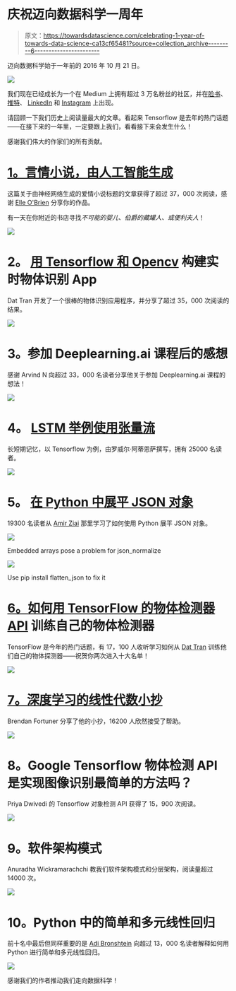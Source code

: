# 庆祝迈向数据科学一周年

> 原文：<https://towardsdatascience.com/celebrating-1-year-of-towards-data-science-ca13cf65481?source=collection_archive---------6----------------------->

迈向数据科学始于一年前的 2016 年 10 月 21 日。

![](img/facac64921b997dd7e1e376b83e32fbe.png)

我们现在已经成长为一个在 Medium 上拥有超过 3 万名粉丝的社区，并在[脸书](https://www.facebook.com/towardsdatascience/)、[推特](https://twitter.com/tdatascience?lang=en)、 [LinkedIn](https://www.linkedin.com/in/towards-data-science-online-publication-41b94a135/) 和 [Instagram](https://www.instagram.com/towardsdatascience/) 上出现。

请回顾一下我们历史上阅读量最大的文章。看起来 Tensorflow 是去年的热门话题——在接下来的一年里，一定要跟上我们，看看接下来会发生什么！

感谢我们伟大的作家们的所有贡献。

# [**1。言情小说，由人工智能生成**](https://medium.com/towards-data-science/romance-novels-generated-by-artificial-intelligence-1b31d9c872b2)

这篇关于由神经网络生成的爱情小说标题的文章获得了超过 37，000 次阅读，感谢 [Elle O'Brien](https://medium.com/u/5f5ca6c5e456?source=post_page-----ca13cf65481--------------------------------) 分享你的作品。

有一天在你附近的书店寻找*不可能的婴儿、伯爵的藏罐人、*或*便利夫人*！

![](img/9fb281b497c987e2692b56c99d15e7a5.png)

# **2。** [**用 Tensorflow 和 Opencv**](https://medium.com/towards-data-science/building-a-real-time-object-recognition-app-with-tensorflow-and-opencv-b7a2b4ebdc32) 构建实时物体识别 App

Dat Tran 开发了一个很棒的物体识别应用程序，并分享了超过 35，000 次阅读的结果。

![](img/a422e28e2acbcf0ba5b803a14f0c8d40.png)

# **3。参加 Deeplearning.ai 课程后的感想**

感谢 Arvind N 向超过 33，000 名读者分享他关于参加 Deeplearning.ai 课程的想法！

![](img/f0eb0fa98015223866a41928051fbaf0.png)

# **4。** [**LSTM 举例使用张量流**](https://medium.com/towards-data-science/lstm-by-example-using-tensorflow-feb0c1968537)

长短期记忆，以 Tensorflow 为例，由罗威尔·阿蒂恩萨撰写，拥有 25000 名读者。

![](img/5c5a7c6b4cb574430f23d0c20b592697.png)

# **5。** [**在 Python 中展平 JSON 对象**](https://medium.com/towards-data-science/flattening-json-objects-in-python-f5343c794b10)

19300 名读者从 [Amir Ziai](https://medium.com/u/19c5ca300df1?source=post_page-----ca13cf65481--------------------------------) 那里学习了如何使用 Python 展平 JSON 对象。

![](img/9eb5e12cd7241c6f59dae9dff866d820.png)

Embedded arrays pose a problem for json_normalize

![](img/81b99297db3b6a4b9332a6f0b1ff88a4.png)

Use pip install flatten_json to fix it

# [**6。如何用 TensorFlow 的物体检测器 API**](https://medium.com/towards-data-science/how-to-train-your-own-object-detector-with-tensorflows-object-detector-api-bec72ecfe1d9) 训练自己的物体检测器

TensorFlow 是今年的热门话题，有 17，100 人收听学习如何从 [Dat Tran](https://medium.com/u/4ff6d2f67626?source=post_page-----ca13cf65481--------------------------------) 训练他们自己的物体探测器——祝贺你两次进入十大名单！

![](img/fc049d28f41cca8e9cc466ec1d8cce93.png)

# [7。深度学习的线性代数小抄](https://medium.com/towards-data-science/linear-algebra-cheat-sheet-for-deep-learning-cd67aba4526c)

Brendan Fortuner 分享了他的小抄，16200 人欣然接受了帮助。

![](img/14a25ff584f2717b732ed73d46bcb9c3.png)

# 8。Google Tensorflow 物体检测 API 是实现图像识别最简单的方法吗？

Priya Dwivedi 的 Tensorflow 对象检测 API 获得了 15，900 次阅读。

![](img/63ad1d642965aa2a96d60f1cd6a89fc0.png)

# 9。软件架构模式

Anuradha Wickramarachchi 教我们软件架构模式和分层架构，阅读量超过 14000 次。

![](img/f31b6f15883621059a5dbfcbb3e15e75.png)

# 10。Python 中的简单和多元线性回归

前十名中最后但同样重要的是 [Adi Bronshtein](https://medium.com/u/c82c464daf80?source=post_page-----ca13cf65481--------------------------------) 向超过 13，000 名读者解释如何用 Python 进行简单和多元线性回归。

![](img/43ab7446f36f40276108cb81df96399e.png)

感谢我们的作者推动我们走向数据科学！